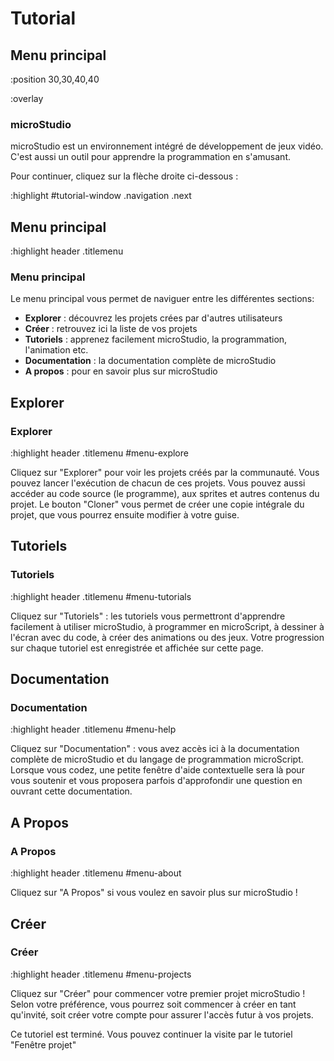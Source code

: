 # Tutorial

## Menu principal

:position 30,30,40,40

:overlay

### microStudio

microStudio est un environnement intégré de développement de jeux vidéo.
C'est aussi un outil pour apprendre la programmation en s'amusant.

Pour continuer, cliquez sur la flèche droite ci-dessous :

:highlight #tutorial-window .navigation .next

## Menu principal

:highlight header .titlemenu

### Menu principal

Le menu principal vous permet de naviguer entre les différentes sections:

* **Explorer** : découvrez les projets crées par d'autres utilisateurs
* **Créer** : retrouvez ici la liste de vos projets
* **Tutoriels** : apprenez facilement microStudio, la programmation, l'animation etc.
* **Documentation** : la documentation complète de microStudio
* **A propos** : pour en savoir plus sur microStudio

## Explorer

### Explorer

:highlight header .titlemenu #menu-explore

Cliquez sur "Explorer" pour voir les projets créés par la communauté. Vous pouvez
lancer l'exécution de chacun de ces projets. Vous pouvez aussi accéder au code source
(le programme), aux sprites et autres contenus du projet. Le bouton "Cloner" vous permet
de créer une copie intégrale du projet, que vous pourrez ensuite modifier à votre guise.

## Tutoriels

### Tutoriels

:highlight header .titlemenu #menu-tutorials

Cliquez sur "Tutoriels" : les tutoriels vous permettront d'apprendre facilement
à utiliser microStudio, à programmer en microScript, à dessiner à l'écran avec du code,
à créer des animations ou des jeux. Votre progression sur chaque tutoriel est enregistrée
et affichée sur cette page.

## Documentation

### Documentation

:highlight header .titlemenu #menu-help

Cliquez sur "Documentation" : vous avez accès ici à la documentation complète
de microStudio et du langage de programmation microScript. Lorsque vous codez,
une petite fenêtre d'aide contextuelle sera là pour vous soutenir et vous proposera
parfois d'approfondir une question en ouvrant cette documentation.

## A Propos

### A Propos

:highlight header .titlemenu #menu-about

Cliquez sur "A Propos" si vous voulez en savoir plus sur microStudio !


## Créer

### Créer

:highlight header .titlemenu #menu-projects

Cliquez sur "Créer" pour commencer votre premier projet microStudio ! Selon votre
préférence, vous pourrez soit commencer à créer en tant qu'invité, soit créer votre
compte pour assurer l'accès futur à vos projets.

Ce tutoriel est terminé. Vous pouvez continuer la visite par le tutoriel "Fenêtre projet"
